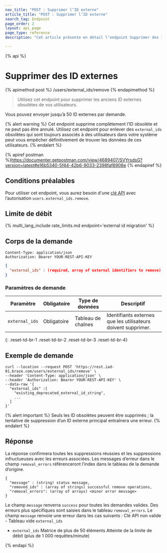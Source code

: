 ```yaml
---
nav_title: "POST : Supprimer l’ID externe"
article_title: "POST : Supprimer l’ID externe"
search_tag: Endpoint
page_order: 2
layout: api_page
page_type: reference
description: "Cet article présente en détail l’endpoint Supprimer des ID externes."

---
```

{% api %}
# Supprimer des ID externes
{% apimethod post %}
/users/external_ids/remove
{% endapimethod %}

> Utilisez cet endpoint pour supprimer les anciens ID externes obsolètes de vos utilisateurs. 

Vous pouvez envoyer jusqu’à 50 ID externes par demande. 

{% alert warning %}
Cet endpoint supprime complètement l’ID obsolète et ne peut pas être annulé. Utilisez cet endpoint pour enlever des `external_ids` obsolètes qui sont toujours associés à des utilisateurs dans votre système peut vous empêcher définitivement de trouver les données de ces utilisateurs.
{% endalert %}

{% apiref postman %}https://documenter.getpostman.com/view/4689407/SVYrsdsG?version=latest#e16b5340-5f44-42b6-9033-2398faf8908e {% endapiref %}

## Conditions préalables

Pour utiliser cet endpoint, vous aurez besoin d'une [clé API]({{site.baseurl}}/api/api_key/) avec l’autorisation `users.external_ids.remove`.

## Limite de débit

{% multi_lang_include rate_limits.md endpoint='external id migration' %}

## Corps de la demande

```
Content-Type: application/json
Authorization: Bearer YOUR-REST-API-KEY
```

```json
{
  "external_ids" : (required, array of external identifiers to remove)
}
```

### Paramètres de demande

| Paramètre | Obligatoire | Type de données | Descriptif |
| --------- | ---------| --------- | ----------- |
| `external_ids` | Obligatoire | Tableau de chaînes | Identifiants externes que les utilisateurs doivent supprimer. |
{: .reset-td-br-1 .reset-td-br-2 .reset-td-br-3  .reset-td-br-4}

## Exemple de demande
```
curl --location --request POST 'https://rest.iad-01.braze.com/users/external_ids/remove' \
--header 'Content-Type: application/json' \
--header 'Authorization: Bearer YOUR-REST-API-KEY' \
--data-raw '{
  "external_ids" :[
    "existing_deprecated_external_id_string",
    ...
  ]
}'
```
{% alert important %}
Seuls les ID obsolètes peuvent être supprimés ; la tentative de suppression d’un ID externe principal entraînera une erreur.
{% endalert %}

## Réponse 
La réponse confirmera toutes les suppressions réussies et les suppressions infructueuses avec les erreurs associées. Les messages d’erreur dans le champ `removal_errors` référenceront l’index dans le tableau de la demande d’origine.

```
{
  "message" : (string) status message,
  "removed_ids" : (array of strings) successful remove operations,
  "removal_errors": (array of arrays) <minor error message>
}
```

Le champ `message` renverra `success` pour toutes les demandes valides. Des erreurs plus spécifiques sont saisies dans le tableau `removal_errors`. Le champ `message` renvoie une erreur dans les cas suivants :
Clé API non valide
\- Tableau vide `external_ids`
- `external_ids` Matrice de plus de 50 éléments
Atteinte de la limite de débit (plus de 1 000 requêtes/minute)

{% endapi %}
